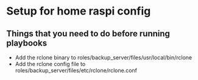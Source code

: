 # Setup for home raspi config

## Things that you need to do before running playbooks

* Add the rclone binary to roles/backup_server/files/usr/local/bin/rclone
* Add the rclone config file to roles/backup_server/files/etc/rclone/rclone.conf
